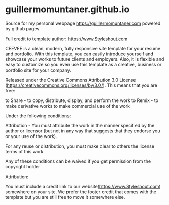 guillermomuntaner.github.io
===========================
Source for my personal webpage https://guillermomuntaner.com powered by github pages.


Full credit to template author: 
https://www.Styleshout.com

CEEVEE is a clean, modern, fully responsive site template for your
resume and portfolio. With this template, you can easily introduce
yourself and showcase your works to future clients and employers. Also,
it is flexible and easy to customize so you even use this template as a 
creative, business or portfolio site for your company.

Released under the Creative Commons Attribution 3.0 License
(https://creativecommons.org/licenses/by/3.0/). This means that you are free:

   to Share - to copy, distribute, display, and perform the work
   to Remix - to make derivative works
   to make commercial use of the work 

Under the following conditions:

   Attribution - You must attribute the work in the manner specified by the 
   author or licensor (but not in any way that suggests that they endorse you 
   or your use of the work). 

   For any reuse or distribution, you must make clear to others the license 
   terms of this work

   Any of these conditions can be waived if you get permission from the 
   copyright holder

Attribution: 
	
   You must include a credit link to our website(https://www.Styleshout.com) somewhere on
   your site. We prefer the footer credit that comes with the template but you are still 
   free to move it somewhere else.
